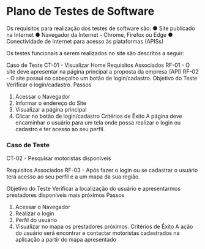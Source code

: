 # Plano de Testes de Software

Os requisitos para realização dos testes de software são:
● Site publicado na Internet
● Navegador da Internet - Chrome, Firefox ou Edge
● Conectividade de Internet para acesso às plataformas (APISs)

Os testes funcionais a serem realizados no site são descritos a seguir:

Caso de Teste
CT-01 - Visualizar Home
Requisitos
Associados
RF-01 - O site deve apresentar na página principal a proposta da empresa (API)
RF-02 - O site possui no cabeçalho um botão de login/cadastro.
Objetivo do
Teste
Verificar o login/cadastro.
Passos

1. Acessar o Navegador
2. Informar o endereço do Site
3. Visualizar a página principal
4. Clicar no botão de login/cadastro
   Critérios de
   Êxito
   A página deve encaminhar o usuário para um tela onde possa realizar o login ou cadastro e ter acesso ao seu perfil.

### Caso de Teste

CT-02 - Pesquisar motoristas disponíveis

Requisitos
Associados
RF-03 - Após fazer o login ou se cadastrar o usuário terá acesso ao seu perfil e a um mapa da sua região.

Objetivo do
Teste
Verificar a localização do usuário e apresentarmos prestadores disponíveis mais próximos
Passos

1. Acessar o Navegador
2. Realizar o login
3. Perfil do usuário
4. Visualizar no mapa os prestadores próximos.
   Critérios de
   Êxito
   A ação do usuário será encontrar e contactar motoristas cadastrados na aplicação a partir do mapa apresentado
